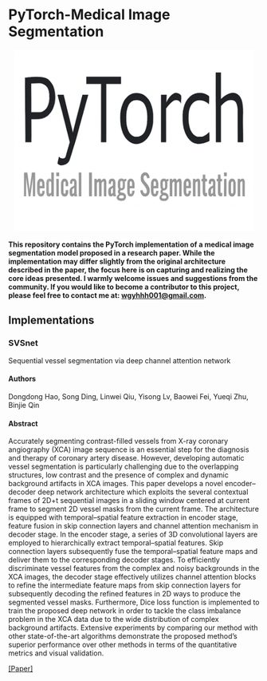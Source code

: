 # PyTorch-Medical Image Segmentation

<p align="center"><img src="project.png" width="480"\></p>

**This repository contains the PyTorch implementation of a medical image segmentation model proposed in a research paper. While the implementation may differ slightly from the original architecture described in the paper, the focus here is on capturing and realizing the core ideas presented. I warmly welcome issues and suggestions from the community. If you would like to become a contributor to this project, please feel free to contact me at: wgyhhh001@gmail.com.**

## Implementations   
### SVSnet
Sequential vessel segmentation via deep channel attention network

#### Authors
Dongdong Hao, Song Ding, Linwei Qiu, Yisong Lv, Baowei Fei, Yueqi Zhu, Binjie Qin

#### Abstract
Accurately segmenting contrast-filled vessels from X-ray coronary angiography (XCA) image sequence is an essential step for the diagnosis and therapy of coronary artery disease. However, developing automatic vessel segmentation is particularly challenging due to the overlapping structures, low contrast and the presence of complex and dynamic background artifacts in XCA images. This paper develops a novel encoder–decoder deep network architecture which exploits the several contextual frames of 2D+t sequential images in a sliding window centered at current frame to segment 2D vessel masks from the current frame. The architecture is equipped with temporal–spatial feature extraction in encoder stage, feature fusion in skip connection layers and channel attention mechanism in decoder stage. In the encoder stage, a series of 3D convolutional layers are employed to hierarchically extract temporal–spatial features. Skip connection layers subsequently fuse the temporal–spatial feature maps and deliver them to the corresponding decoder stages. To efficiently discriminate vessel features from the complex and noisy backgrounds in the XCA images, the decoder stage effectively utilizes channel attention blocks to refine the intermediate feature maps from skip connection layers for subsequently decoding the refined features in 2D ways to produce the segmented vessel masks. Furthermore, Dice loss function is implemented to train the proposed deep network in order to tackle the class imbalance problem in the XCA data due to the wide distribution of complex background artifacts. Extensive experiments by comparing our method with other state-of-the-art algorithms demonstrate the proposed method’s superior performance over other methods in terms of the quantitative metrics and visual validation.

[[Paper]](https://www.sciencedirect.com/science/article/pii/S0893608020301672)
